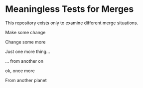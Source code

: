 # Meaningless Tests for Merges

This repository exists only to examine different merge situations.

Make some change

Change some more

Just one more thing...

... from another on

ok, once more

From another planet